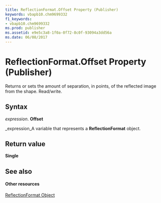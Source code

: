 ```yaml
---
title: ReflectionFormat.Offset Property (Publisher)
keywords: vbapb10.chm9699332
f1_keywords:
- vbapb10.chm9699332
ms.prod: publisher
ms.assetid: e9e5c3a8-1f0a-0f72-8c0f-93094a3dd56a
ms.date: 06/08/2017
---
```



# ReflectionFormat.Offset Property (Publisher)

Returns or sets the amount of separation, in points, of the reflected image from the shape. Read/write.


## Syntax

 _expression_. **Offset**

 _expression_A variable that represents a **ReflectionFormat** object.


## Return value

 **Single**


## See also


#### Other resources


 
 [ReflectionFormat Object](reflectionformat-object-publisher.md)

